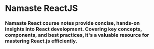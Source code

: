 # Namaste ReactJS
### Namaste React course notes provide concise, hands-on insights into React development. Covering key concepts, components, and best practices, it's a valuable resource for mastering React.js efficiently.